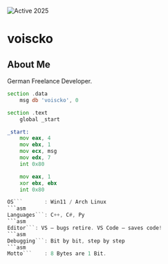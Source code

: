 ![Active 2025](https://img.shields.io/badge/new_start-2025-red)
# voiscko

## About Me
German Freelance Developer.

```asm
section .data
    msg db 'voiscko', 0

section .text
    global _start

_start:
    mov eax, 4
    mov ebx, 1
    mov ecx, msg
    mov edx, 7
    int 0x80

    mov eax, 1
    xor ebx, ebx
    int 0x80
```

```asm
OS```       : Win11 / Arch Linux
```asm
Languages```: C++, C#, Py
```asm
Editor```: VS – bugs retire. VS Code – saves code!
```asm
Debugging```: Bit by bit, step by step
```asm
Motto```    : 8 Bytes are 1 Bit.
```
